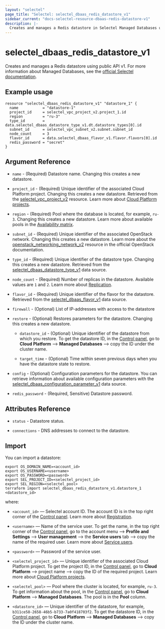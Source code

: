 ```yaml
---
layout: "selectel"
page_title: "Selectel: selectel_dbaas_redis_datastore_v1"
sidebar_current: "docs-selectel-resource-dbaas-redis-datastore-v1"
description: |-
  Creates and manages a Redis datastore in Selectel Managed Databases using public API v1.
---
```


# selectel\_dbaas\_redis\_datastore\_v1

Creates and manages a Redis datastore using public API v1. For more information about Managed Databases, see the [official Selectel documentation](https://docs.selectel.ru/cloud/managed-databases/redis/).

## Example usage

```hcl
resource "selectel_dbaas_redis_datastore_v1" "datastore_1" {
  name           = "datastore-1"
  project_id     = selectel_vpc_project_v2.project_1.id
  region         = "ru-3"
  type_id        = data.selectel_dbaas_datastore_type_v1.dt.datastore_types[0].id
  subnet_id      = selectel_vpc_subnet_v2.subnet.subnet_id
  node_count     = 3
  flavor_id      = data.selectel_dbaas_flavor_v1.flavor.flavors[0].id
  redis_password = "secret"
}
```

## Argument Reference

* `name` - (Required) Datastore name. Changing this creates a new datastore.

* `project_id` - (Required) Unique identifier of the associated Cloud Platform project. Changing this creates a new datastore. Retrieved from the [selectel_vpc_project_v2](https://registry.terraform.io/providers/selectel/selectel/latest/docs/resources/vpc_project_v2) resource. Learn more about [Cloud Platform projects](https://docs.selectel.ru/cloud/managed-databases/about/projects/).

* `region` - (Required) Pool where the database is located, for example, `ru-3`. Changing this creates a new datastore. Learn more about available pools in the [Availability matrix](https://docs.selectel.ru/control-panel-actions/availability-matrix/#облачные-базы-данных).

* `subnet_id` - (Required) Unique identifier of the associated OpenStack network. Changing this creates a new datastore. Learn more about the [openstack_networking_network_v2](https://registry.terraform.io/providers/terraform-provider-openstack/openstack/latest/docs/data-sources/networking_network_v2) resource in the official OpenStack documentation.

* `type_id` - (Required) Unique identifier of the datastore type. Changing this creates a new datastore. Retrieved from the [selectel_dbaas_datastore_type_v1](https://registry.terraform.io/providers/selectel/selectel/latest/docs/data-sources/dbaas_datastore_type_v1) data source.

* `node_count` - (Required) Number of replicas in the datastore. Available values are `1` and `2`. Learn more about [Replication](https://docs.selectel.ru/cloud/managed-databases/about/about-managed-databases/#отказоустойчивость-и-репликация).

* `flavor_id` - (Required) Unique identifier of the flavor for the datastore. Retrieved from the [selectel_dbaas_flavor_v1](https://registry.terraform.io/providers/selectel/selectel/latest/docs/data-sources/dbaas_flavor_v1) data source.

* `firewall` - (Optional) List of IP-addresses with access to the datastore

* `restore` - (Optional) Restores parameters for the datastore. Changing this creates a new datastore.

  * `datastore_id` - (Optional) Unique identifier of the datastore from which you restore. To get the datastore ID, in the [Control panel](https://my.selectel.ru/vpc/dbaas/), go to **Cloud Platform** ⟶ **Managed Databases** ⟶ copy the ID under the cluster name.
  
  * `target_time` - (Optional) Time within seven previous days when you have the datastore state to restore.

* `config` - (Optional) Configuration parameters for the datastore. You can retrieve information about available configuration parameters with the [selectel_dbaas_configuration_parameter_v1](https://registry.terraform.io/providers/selectel/selectel/latest/docs/data-sources/dbaas_configuration_parameter_v1) data source.

* `redis_password` - (Required, Sensitive) Datastore password.

## Attributes Reference

* `status` - Datastore status.

* `connections` - DNS addresses to connect to the datastore.

## Import

You can import a datastore:

```shell
export OS_DOMAIN_NAME=<account_id>
export OS_USERNAME=<username>
export OS_PASSWORD=<password>
export SEL_PROJECT_ID=<selectel_project_id>
export SEL_REGION=<selectel_pool>
terraform import selectel_dbaas_redis_datastore_v1.datastore_1 <datastore_id>
```

where:

* `<account_id>` — Selectel account ID. The account ID is in the top right corner of the [Control panel](https://my.selectel.ru/). Learn more about [Registration](https://docs.selectel.ru/control-panel-actions/account/registration/).

* `<username>` — Name of the service user. To get the name, in the top right corner of the [Control panel](https://my.selectel.ru/profile/users_management/users?type=service), go to the account menu ⟶ **Profile and Settings** ⟶ **User management** ⟶ the **Service users** tab ⟶ copy the name of the required user. Learn more about [Service users](https://docs.selectel.ru/control-panel-actions/users-and-roles/user-types-and-roles/).

* `<password>` — Password of the service user.

* `<selectel_project_id>` — Unique identifier of the associated Cloud Platform project. To get the project ID, in the [Control panel](https://my.selectel.ru/vpc/), go to **Cloud Platform** ⟶ project name ⟶ copy the ID of the required project. Learn more about [Cloud Platform projects](https://docs.selectel.ru/cloud/managed-databases/about/projects/).

* `<selectel_pool>` — Pool where the cluster is located, for example, `ru-3`. To get information about the pool, in the [Control panel](https://my.selectel.ru/vpc/dbaas/), go to **Cloud Platform** ⟶ **Managed Databases**. The pool is in the **Pool** column.

* `<datastore_id>` — Unique identifier of the datastore, for example, `b311ce58-2658-46b5-b733-7a0f418703f2`. To get the datastore ID, in the [Control panel](https://my.selectel.ru/vpc/dbaas/), go to **Cloud Platform** ⟶ **Managed Databases** ⟶ copy the ID under the cluster name.